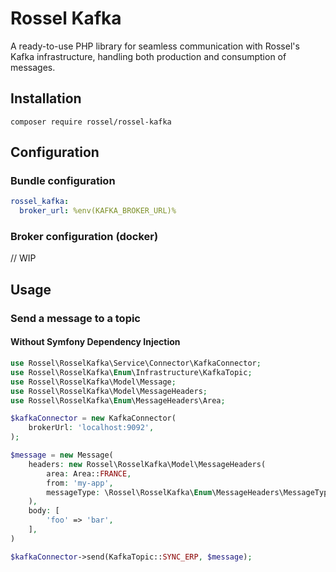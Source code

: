 # Rossel Kafka

A ready-to-use PHP library for seamless communication with Rossel's Kafka infrastructure, handling both production and consumption of messages.

## Installation

```shell
composer require rossel/rossel-kafka
```

## Configuration

### Bundle configuration

```yaml
rossel_kafka:
  broker_url: %env(KAFKA_BROKER_URL)%
```

### Broker configuration (docker)

// WIP

## Usage

### Send a message to a topic

#### Without Symfony Dependency Injection

```php
use Rossel\RosselKafka\Service\Connector\KafkaConnector;
use Rossel\RosselKafka\Enum\Infrastructure\KafkaTopic;
use Rossel\RosselKafka\Model\Message;
use Rossel\RosselKafka\Model\MessageHeaders;
use Rossel\RosselKafka\Enum\MessageHeaders\Area;

$kafkaConnector = new KafkaConnector(
    brokerUrl: 'localhost:9092',
);

$message = new Message(
    headers: new Rossel\RosselKafka\Model\MessageHeaders(
        area: Area::FRANCE,
        from: 'my-app',
        messageType: \Rossel\RosselKafka\Enum\MessageHeaders\MessageType::SYNC_B2C_ERP_SUBSCRIPTION,
    ),
    body: [
        'foo' => 'bar',
    ],
)

$kafkaConnector->send(KafkaTopic::SYNC_ERP, $message);
```
